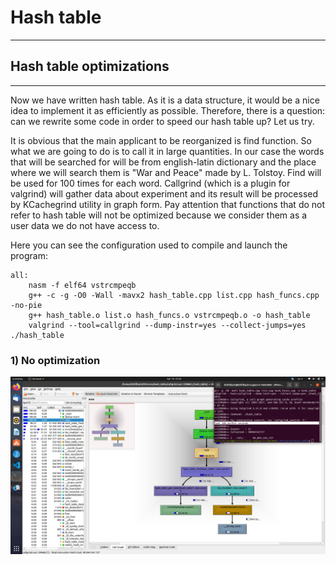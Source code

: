 # Hash table
----
## Hash table optimizations
----
Now we have written hash table. As it is a data structure, it would be a nice idea to implement it as efficiently as possible.
Therefore, there is a question: can we rewrite some code in order to speed our hash table up? Let us try.

It is obvious that the main applicant to be reorganized is find function. So what we are going to do is to call it in large quantities. 
In our case the words that will be searched for will be from english-latin dictionary and the place where we will search them is 
"War and Peace" made by L. Tolstoy.
Find will be used for 100 times for each word. Callgrind (which is a plugin for valgrind) will gather data about experiment and its result 
will be processed by KCachegrind utility in graph form. Pay attention that functions that do not refer to hash table will not be optimized because
we consider them as a user data we do not have access to.

Here you can see the configuration used to compile and launch the program:
```
all:
	nasm -f elf64 vstrcmpeqb
	g++ -c -g -O0 -Wall -mavx2 hash_table.cpp list.cpp hash_funcs.cpp -no-pie
	g++ hash_table.o list.o hash_funcs.o vstrcmpeqb.o -o hash_table
	valgrind --tool=callgrind --dump-instr=yes --collect-jumps=yes ./hash_table
```

### 1) No optimization

![ALT](Optimization/1_nooptimization.png)

